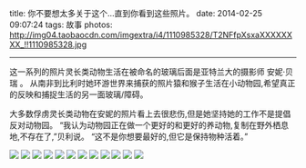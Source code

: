 title: 你不要想太多关于这个…直到你看到这些照片。
date: 2014-02-25 09:07:24
tags: 故事
photos: http://img04.taobaocdn.com/imgextra/i4/1110985328/T2NFfpXsxaXXXXXXXX_!!1110985328.jpg

---

这一系列的照片灵长类动物生活在被命名的玻璃后面是亚特兰大的摄影师 安妮·贝瑞 。 从南非到比利时她环游世界来捕获的照片猿和猴子生活在小动物园,希望真正的反映和捕捉生活的另一面玻璃/障碍。

大多数俘虏灵长类动物在安妮的照片看上去很悲伤,但是她坚持她的工作不是提倡反对动物园。 “我认为动物园正在做一个更好的和更好的养动物,复制在野外栖息地,不存在了,”贝利说。 “这不是你想要最好的,但它是保持物种活着。” 

<!-- more -->

![](http://img04.taobaocdn.com/imgextra/i4/1110985328/T2NFfpXsxaXXXXXXXX_!!1110985328.jpg)
![](http://img01.taobaocdn.com/imgextra/i1/1110985328/T2OaTpXrpaXXXXXXXX_!!1110985328.jpg)
![](http://img04.taobaocdn.com/imgextra/i4/1110985328/T2JZrpXqtaXXXXXXXX_!!1110985328.jpg)
![](http://img03.taobaocdn.com/imgextra/i3/1110985328/T2sbLqXwRXXXXXXXXX_!!1110985328.jpg)
![](http://img02.taobaocdn.com/imgextra/i2/1110985328/T2IRnqXqhXXXXXXXXX_!!1110985328.jpg)
![](http://img02.taobaocdn.com/imgextra/i2/1110985328/T2RpnqXvVXXXXXXXXX_!!1110985328.jpg)
![](http://img04.taobaocdn.com/imgextra/i4/1110985328/T21ZYqXwdXXXXXXXXX_!!1110985328.jpg)
![](http://img02.taobaocdn.com/imgextra/i2/1110985328/T2SEYoXsJaXXXXXXXX_!!1110985328.jpg)
![](http://img01.taobaocdn.com/imgextra/i1/1110985328/T2dvLoXyJaXXXXXXXX_!!1110985328.jpg)
![](http://img01.taobaocdn.com/imgextra/i1/1110985328/T2jzvoXvRaXXXXXXXX_!!1110985328.jpg)
![](http://img04.taobaocdn.com/imgextra/i4/1110985328/T2R9DoXt4aXXXXXXXX_!!1110985328.jpg)
![](http://img04.taobaocdn.com/imgextra/i4/1110985328/T2Kh6qXsRXXXXXXXXX_!!1110985328.jpg)
